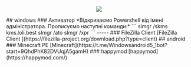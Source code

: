 <p align="center"><img src="https://robyivanov.github.io/borsch-2009/img/Siite.jpg"></p>
## windows
### Активатор
*Відкриваємо Powershell від імені адміністратора. Прописуємо наступні команди:*
```
slmgr /skms kms.loli.best
slmgr /ato
slmgr /xpr
```
-----
### FileZilla Client 
[FileZilla Client ](https://filezilla-project.org/download.php?type=client)
## android
### Minecraft PE
[Minecraft](https://t.me/Windowsandroid5_1bot?start=9QhdPhK82DVUqjA5gamH)
### happymod
[happymod](https://happymod.com/)

